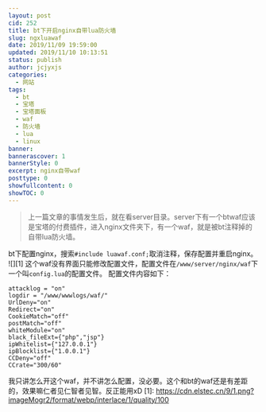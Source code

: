 ```yaml
---
layout: post
cid: 252
title: bt下开启nginx自带lua防火墙
slug: ngxluawaf
date: 2019/11/09 19:59:00
updated: 2019/11/10 10:13:51
status: publish
author: jcjyxjs
categories: 
  - 网站
tags: 
  - bt
  - 宝塔
  - 宝塔面板
  - waf
  - 防火墙
  - lua
  - linux
banner: 
bannerascover: 1
bannerStyle: 0
excerpt: nginx自带waf
posttype: 0
showfullcontent: 0
showTOC: 0
---
```



> 上一篇文章的事情发生后，就在看server目录。server下有一个btwaf应该是宝塔的付费插件，进入nginx文件夹下，有一个waf，就是被bt注释掉的自带lua防火墙。

bt下配置nginx，搜索`#include luawaf.conf;`取消注释，保存配置并重启nginx。
![][1]
这个waf没有界面只能修改配置文件，配置文件在`/www/server/nginx/waf`下一个叫`config.lua`的配置文件。
配置文件内容如下：

    attacklog = "on"
    logdir = "/www/wwwlogs/waf/"
    UrlDeny="on"
    Redirect="on"
    CookieMatch="off"
    postMatch="off"
    whiteModule="on"
    black_fileExt={"php","jsp"}
    ipWhitelist={"127.0.0.1"}
    ipBlocklist={"1.0.0.1"}
    CCDeny="off"
    CCrate="300/60"

我只讲怎么开这个waf，并不讲怎么配置，没必要。这个和bt的waf还是有差距的，效果嘛仁者见仁智者见智。反正能用xD
  [1]: https://cdn.elstec.cn/9/1.png?imageMogr2/format/webp/interlace/1/quality/100